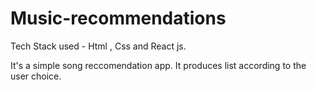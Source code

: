 # Music-recommendations
Tech Stack used - Html , Css and React js.

It's a simple song reccomendation app.
It produces list according to the user choice.
